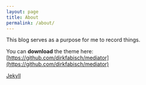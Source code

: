 ```yaml
---
layout: page
title: About
permalink: /about/
---
```


This blog serves as a purpose for me to record things.

You can **download** the theme here:
[https://github.com/dirkfabisch/mediator](https://github.com/dirkfabisch/mediator)

[Jekyll](https://github.com/jekyll/jekyll)

